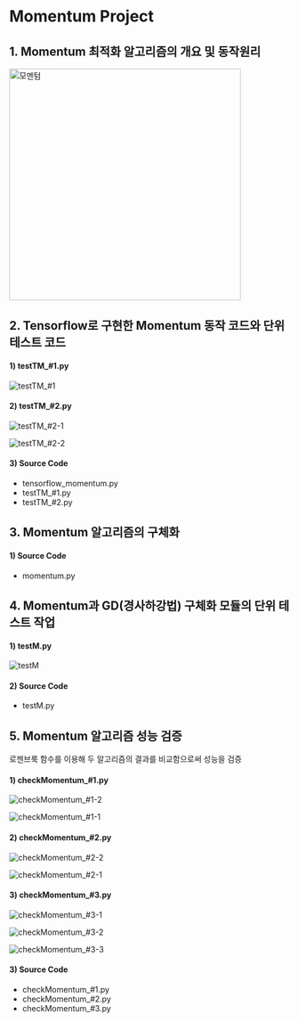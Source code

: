# Momentum Project


## 1. Momentum 최적화 알고리즘의 개요 및 동작원리

<img width="416" alt="모멘텀" src="https://user-images.githubusercontent.com/28584213/106716361-b1649b00-6641-11eb-8d2c-0462905f11cf.png">


## 2. Tensorflow로 구현한 Momentum 동작 코드와 단위 테스트 코드

#### 1) testTM\_#1.py

![testTM_#1](https://user-images.githubusercontent.com/28584213/106716502-de18b280-6641-11eb-92f0-02ffbe34c432.png)

#### 2) testTM_#2.py

![testTM_#2-1](https://user-images.githubusercontent.com/28584213/106716547-ebce3800-6641-11eb-9fe9-4a8db05aae1a.png)

![testTM_#2-2](https://user-images.githubusercontent.com/28584213/106716553-ee309200-6641-11eb-8fbc-5a66295906f0.png)


#### 3) Source Code

* tensorflow_momentum.py
* testTM\_#1.py
* testTM\_#2.py



## 3. Momentum 알고리즘의 구체화


#### 1) Source Code

* momentum.py


## 4. Momentum과 GD(경사하강법) 구체화 모듈의 단위 테스트 작업

#### 1) testM.py

![testM](https://user-images.githubusercontent.com/28584213/106716732-20da8a80-6642-11eb-9de4-bf89cdb8abed.png)


#### 2) Source Code

* testM.py


## 5. Momentum 알고리즘 성능 검증

로젠브룩 함수를 이용해 두 알고리즘의 결과를 비교함으로써 성능을 검증

#### 1) checkMomentum\_#1.py

![checkMomentum_#1-2](https://user-images.githubusercontent.com/28584213/106716964-65febc80-6642-11eb-9041-9c2008a6aeda.png)

![checkMomentum_#1-1](https://user-images.githubusercontent.com/28584213/106716961-65662600-6642-11eb-8865-96b33a7de005.png)



#### 2) checkMomentum\_#2.py

![checkMomentum_#2-2](https://user-images.githubusercontent.com/28584213/106717017-76169c00-6642-11eb-8432-dd57f034122e.png)

![checkMomentum_#2-1](https://user-images.githubusercontent.com/28584213/106717023-7747c900-6642-11eb-87c6-d29f464a11af.png)


#### 3) checkMomentum\_#3.py

![checkMomentum_#3-1](https://user-images.githubusercontent.com/28584213/106717912-ab6fb980-6643-11eb-9c65-7dd6d149d4d2.png)

![checkMomentum_#3-2](https://user-images.githubusercontent.com/28584213/106717920-ad397d00-6643-11eb-97da-493ef091cb47.png)

![checkMomentum_#3-3](https://user-images.githubusercontent.com/28584213/106717923-ae6aaa00-6643-11eb-8207-84405b55ac8b.png)


#### 3) Source Code

* checkMomentum\_#1.py
* checkMomentum\_#2.py
* checkMomentum\_#3.py
